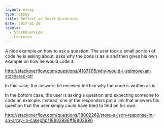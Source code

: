 ```yaml
---
layout: essay
type: essay
title: Reflect on Smart Questions
date: 2017-01-26
labels:
  - StackOverFLow
  - Learning
---
```


A nice example on how to ask a question. The user took a small portion of code he is asking about, asks why the code is as is and then gives his own example on how he would code it.

http://stackoverflow.com/questions/41871115/why-would-i-stdmove-an-stdshared-ptr

In this case, the answers he recieved tell him why the code is written as is.

In the bottom case, the user is asking a question and expecting someone to code an example. Instead, one of the responders put a link that answers his question that the user simply could have tried to find on his own.

http://stackoverflow.com/questions/18802262/store-a-json-response-in-an-array-in-cakephp/18802996#18802996
